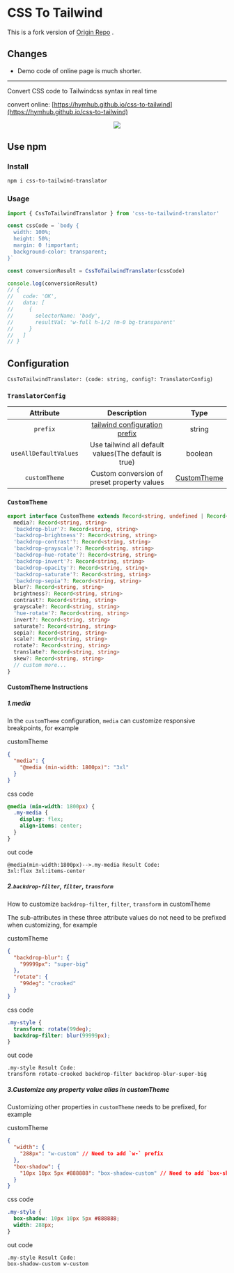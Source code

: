 # CSS To Tailwind

This is a fork version of [Origin Repo](https://github.com/hymhub/css-to-tailwind) .

## Changes

- Demo code of online page is much shorter.

---

Convert CSS code to Tailwindcss syntax in real time

convert online: [https://hymhub.github.io/css-to-tailwind](https://hymhub.github.io/css-to-tailwind)

<p align="center">
  <img src="https://raw.githubusercontent.com/hymhub/css-to-tailwind/HEAD/md/demo.gif">
<p>

## Use npm

### Install

```bash
npm i css-to-tailwind-translator
```

### Usage

```js
import { CssToTailwindTranslator } from 'css-to-tailwind-translator'

const cssCode = `body {
  width: 100%;
  height: 50%;
  margin: 0 !important;
  background-color: transparent;
}`

const conversionResult = CssToTailwindTranslator(cssCode)

console.log(conversionResult)
// {
//   code: 'OK',
//   data: [
//     {
//       selectorName: 'body',
//       resultVal: 'w-full h-1/2 !m-0 bg-transparent'
//     }
//   ]
// }
```

## Configuration

`CssToTailwindTranslator: (code: string, config?: TranslatorConfig)`

### `TranslatorConfig`

|       Attribute       |                                    Description                                     |            Type             |
| :-------------------: | :--------------------------------------------------------------------------------: | :-------------------------: |
|       `prefix`        | [tailwind configuration prefix](https://tailwindcss.com/docs/configuration#prefix) |           string            |
| `useAllDefaultValues` |                Use tailwind all default values(The default is true)                |           boolean           |
|     `customTheme`     |                    Custom conversion of preset property values                     | [CustomTheme](#customtheme) |

### `CustomTheme`

```typescript
export interface CustomTheme extends Record<string, undefined | Record<string, string>> {
  media?: Record<string, string>
  'backdrop-blur'?: Record<string, string>
  'backdrop-brightness'?: Record<string, string>
  'backdrop-contrast'?: Record<string, string>
  'backdrop-grayscale'?: Record<string, string>
  'backdrop-hue-rotate'?: Record<string, string>
  'backdrop-invert'?: Record<string, string>
  'backdrop-opacity'?: Record<string, string>
  'backdrop-saturate'?: Record<string, string>
  'backdrop-sepia'?: Record<string, string>
  blur?: Record<string, string>
  brightness?: Record<string, string>
  contrast?: Record<string, string>
  grayscale?: Record<string, string>
  'hue-rotate'?: Record<string, string>
  invert?: Record<string, string>
  saturate?: Record<string, string>
  sepia?: Record<string, string>
  scale?: Record<string, string>
  rotate?: Record<string, string>
  translate?: Record<string, string>
  skew?: Record<string, string>
  // custom more...
}
```

#### CustomTheme Instructions

##### 1.media

In the `customTheme` configuration, `media` can customize responsive breakpoints, for example

customTheme

```json
{
  "media": {
    "@media (min-width: 1800px)": "3xl"
  }
}
```

css code

```css
@media (min-width: 1800px) {
  .my-media {
    display: flex;
    align-items: center;
  }
}
```

out code

```text
@media(min-width:1800px)-->.my-media Result Code:
3xl:flex 3xl:items-center
```

##### 2.`backdrop-filter`, `filter`, `transform`

How to customize `backdrop-filter`, `filter`, `transform` in customTheme

The sub-attributes in these three attribute values do not need to be prefixed when customizing, for example

customTheme

```json
{
  "backdrop-blur": {
    "99999px": "super-big"
  },
  "rotate": {
    "99deg": "crooked"
  }
}
```

css code

```css
.my-style {
  transform: rotate(99deg);
  backdrop-filter: blur(99999px);
}
```

out code

```text
.my-style Result Code:
transform rotate-crooked backdrop-filter backdrop-blur-super-big
```

##### 3.Customize any property value alias in customTheme

Customizing other properties in `customTheme` needs to be prefixed, for example

customTheme

```json
{
  "width": {
    "288px": "w-custom" // Need to add `w-` prefix
  },
  "box-shadow": {
    "10px 10px 5px #888888": "box-shadow-custom" // Need to add `box-shadow-` prefix
  }
}
```

css code

```css
.my-style {
  box-shadow: 10px 10px 5px #888888;
  width: 288px;
}
```

out code

```text
.my-style Result Code:
box-shadow-custom w-custom
```
